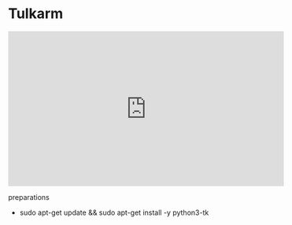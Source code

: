 # Tulkarm
<iframe width="560" height="315" src="https://github.com/mahdymo/Tulkarm/blob/main/static/swarm_robots.gif" frameborder="0" allow="accelerometer; autoplay; encrypted-media; gyroscope; picture-in-picture" allowfullscreen></iframe>

preparations 
- sudo apt-get update && sudo apt-get install -y python3-tk
